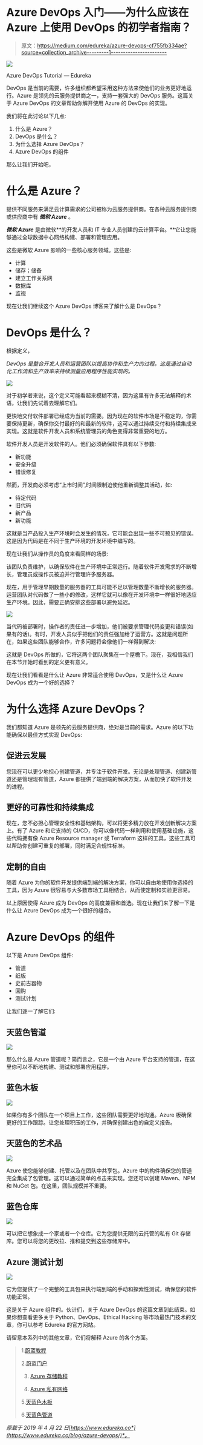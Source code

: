 # Azure DevOps 入门——为什么应该在 Azure 上使用 DevOps 的初学者指南？

> 原文：<https://medium.com/edureka/azure-devops-cf755fb334ae?source=collection_archive---------1----------------------->

![](img/6e9dde36e9a80758c97d2736c1c8cb70.png)

Azure DevOps Tutorial — Edureka

DevOps 是当前的需要，许多组织都希望采用这种方法来使他们的业务更好地运行。Azure 是领先的云服务提供商之一，支持一套强大的 DevOps 服务。这篇关于 Azure DevOps 的文章帮助你解开使用 Azure 的 DevOps 的实现。

我们将在此讨论以下几点:

1.  什么是 Azure？
2.  DevOps 是什么？
3.  为什么选择 Azure DevOps？
4.  Azure DevOps 的组件

那么让我们开始吧，

# 什么是 Azure？

提供不同服务来满足云计算需求的公司被称为云服务提供商。在各种云服务提供商或供应商中有 ***微软 Azure*** 。

***微软 Azure*** 是由微软**的开发人员和 IT 专业人员创建的云计算平台。**它让您能够通过全球数据中心网络构建、部署和管理应用。

这些是微软 Azure 影响的一些核心服务领域。这些是:

*   计算
*   储存；储备
*   建立工作关系网
*   数据库
*   监视

现在让我们继续这个 Azure DevOps 博客来了解什么是 DevOps？

# DevOps 是什么？

根据定义，

*DevOps 是整合开发人员和运营团队以提高协作和生产力的过程。这是通过自动化工作流和生产效率来持续测量应用程序性能实现的。*

![](img/e18d5fa2c6a2a033c46f23db1d1d07b7.png)

对于初学者来说，这个定义可能看起来模糊不清，因为这里有许多无法解释的术语，让我们先试着去理解它们。

更快地交付软件部署已经成为当前的需要。因为现在的软件市场是不稳定的，你需要保持更新，确保你交付最好的和最新的软件，这可以通过持续交付和持续集成来实现。这就是软件开发人员和系统管理员的角色变得非常重要的地方。

软件开发人员是开发软件的人。他们必须确保软件具有以下参数:

*   新功能
*   安全升级
*   错误修复

然而，开发商必须考虑“上市时间”,时间限制迫使他重新调整其活动，如:

*   待定代码
*   旧代码
*   新产品
*   新功能

这就是当产品投入生产环境时会发生的情况，它可能会出现一些不可预见的错误。这是因为代码是在不同于生产环境的开发环境中编写的。

现在让我们从操作员的角度来看同样的场景:

该团队负责维护，以确保软件在生产环境中正常运行。随着软件开发需求的不断增长，管理员或操作员被迫并行管理许多服务器。

现在，用于管理早期数量的服务器的工具可能不足以管理数量不断增长的服务器。运营团队对代码做了一些小的修改，这样它就可以像在开发环境中一样很好地适应生产环境。因此，需要正确安排这些部署以避免延迟。

![](img/6e957c54be0e9498562317c53657722e.png)

当代码被部署时，操作者的责任进一步增加，他们被要求管理代码变更和错误(如果有的话)。有时，开发人员似乎把他们的责任强加给了运营方。这就是问题所在，如果这些团队能够合作，许多问题将会像他们一样得到解决:

这就是 DevOps 所做的，它将这两个团队聚集在一个屋檐下。现在，我相信我们在本节开始时看到的定义更有意义。

现在让我们看看是什么让 Azure 非常适合使用 DevOps，又是什么让 Azure DevOps 成为一个好的选择？

# 为什么选择 Azure DevOps？

我们都知道 Azure 是领先的云服务提供商，绝对是当前的需求。Azure 的以下功能确保以最佳方式实现 DevOps:

## 促进云发展

您现在可以更少地担心创建管道，并专注于软件开发。无论是处理管道、创建新管道还是管理现有管道，Azure 都提供了端到端的解决方案，从而加快了软件开发的进程。

## 更好的可靠性和持续集成

现在，您不必担心管理安全性和基础架构，可以将更多精力放在开发创新解决方案上。有了 Azure 和它支持的 CI/CD，你可以像代码一样利用和使用基础设施，这些代码拥有像 Azure Resource manager 或 Terraform 这样的工具，这些工具可以帮助你创建可重复的部署，同时满足合规性标准。

## 定制的自由

随着 Azure 为你的软件开发提供端到端的解决方案，你可以自由地使用你选择的工具，因为 Azure 很容易与大多数市场工具相结合，从而使定制和实验更容易。

以上原因使得 Azure 成为 DevOps 的高度兼容和首选。现在让我们来了解一下是什么让 Azure DevOps 成为一个很好的组合。

# Azure DevOps 的组件

以下是 Azure DevOps 组件:

*   管道
*   纸板
*   史前古器物
*   回购
*   测试计划

让我们逐一了解它们:

## 天蓝色管道

![](img/7a360331a0f269f9202a49f4b918b660.png)

那么什么是 Azure 管道呢？简而言之，它是一个由 Azure 平台支持的管道，在这里你可以不断地构建、测试和部署应用程序。

## 蓝色木板

![](img/595ccf87f1c33df85aaae304b59eaf84.png)

如果你有多个团队在一个项目上工作，这些团队需要更好地沟通。Azure 板确保更好的工作跟踪。让您处理积压的工作，并确保创建出色的自定义报告。

## 天蓝色的艺术品

![](img/94e49999138822d05119803f9aa266f7.png)

Azure 使您能够创建、托管以及在团队中共享包。Azure 中的构件确保您的管道完全集成了包管理。这可以通过简单的点击来实现。您还可以创建 Maven、NPM 和 NuGet 包。在这里，团队规模并不重要。

## 蓝色仓库

![](img/be48f80eca6fd9c0c883cbcfac5fbf2a.png)

可以把它想象成一个家或者一个仓库。它为您提供无限的云托管的私有 Git 存储库。您可以将您的更改拉、推和提交到这些存储库中。

## Azure 测试计划

![](img/acebfe0a4269afd1c2c525c0001fe6a4.png)

它为您提供了一个完整的工具包来执行端到端的手动和探索性测试，确保您的软件功能正常。

这是关于 Azure 组件的。伙计们，关于 Azure DevOps 的这篇文章到此结束。如果你想查看更多关于 Python、DevOps、Ethical Hacking 等市场最热门技术的文章，你可以参考 Edureka 的官方网站。

请留意本系列中的其他文章，它们将解释 Azure 的各个方面。

> 1.[蔚蓝教程](/edureka/azure-tutorial-5a97e30ee9a7)
> 
> 2.[蔚蓝门户](/edureka/azure-portal-all-you-need-to-know-about-the-azure-console-8ade1effa474)
> 
> 3. [Azure 存储教程](/edureka/azure-storage-tutorial-an-introduction-to-azure-storage-dae8fd8f555c)
> 
> 4. [Azure 私有网络](/edureka/azure-virtual-network-securing-your-applications-using-vpc-744eba3aa5b1)
> 
> 5.[天蓝色木板](/edureka/azure-boards-ce093b2688bb)
> 
> 6.[天蓝色管道](/edureka/azure-pipelines-1faa653e4cff)

*原载于 2019 年 4 月 22 日*[*https://www.edureka.co*](https://www.edureka.co/blog/azure-devops/)*。*